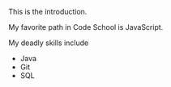 This is the introduction.

My favorite path in Code School is JavaScript.

My deadly skills include
* Java
* Git
* SQL
